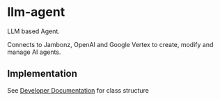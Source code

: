 # llm-agent

LLM based Agent.

Connects to Jambonz, OpenAI and Google Vertex to create, modify and manage AI agents.

## Implementation

See [Developer Documentation](API.md) for class structure
